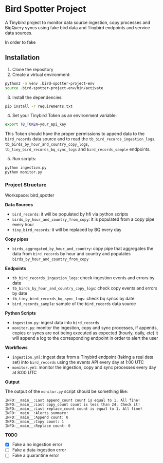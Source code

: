 # Bird Spotter Project

A Tinybird project to monitor data source ingestion, copy processes and BigQuery syncs using fake bird data and Tinybird endpoints and service data sources.

In order to fake 

## Installation

1. Clone the repository
2. Create a virtual environment:

```bash
python3 -m venv .bird-spotter-project-env
source .bird-spotter-project-env/bin/activate
```

3. Install the dependencies:

```bash
pip install -r requirements.txt
```

4. Set your Tinybird Token as an environment variable:

```bash
export TB_TOKEN=your_api_key
```

This Token should have the proper permissions to append data to the `bird_records` data source and to read the `tb_bird_records_ingestion_logs`, `tb_birds_by_hour_and_country_copy_logs`,  `tb_tiny_bird_records_bq_sync_logs` and `bird_records_sample` endpoints.

5. Run scripts:

```bash
python ingestion.py
python monitor.py
```

### Project Structure

Workspace: bird_spotter

**Data Sources**

* `bird_records`: it will be populated by hfi via python scripts
* `birds_by_hour_and_country_from_copy`: it is populated from a copy pipe every hour
* `tiny_bird_records`: it will be replaced by BQ every day


**Copy pipes**

* `birds_aggregated_by_hour_and_country`: copy pipe that aggregates the data from `bird_records` by hour and country and populates `birds_by_hour_and_country_from_copy`


**Endpoints**

* `tb_bird_records_ingestion_logs`: check ingestion events and errors by date
* `tb_birds_by_hour_and_country_copy_logs`: check copy events and errors by date
* `tb_tiny_bird_records_bq_sync_logs`: check bq syncs by date
* `bird_records_sample`: sample of the `bird_records` data source

**Python Scripts**

* `ingestion.py`: ingest data into `bird_records`
* `monitor.py`: monitor the ingestion, copy and sync processes, if appends, copies or syncs are not being executed as expected (hourly, daily, etc) it will append a log to the corresponding endpoint in order to alert the user

**Workflows**

* `ingestion.yml`: ingest data from a Tinybird endpoint (faking a real data set) into `bird_records` using the events API every day at 1:00 UTC
* `monitor.yml`: monitor the ingestion, copy and sync processes every day at 8:00 UTC 

**Output**

The output of the `monitor.py` script should be something like:

```
INFO:__main__:Last append_count count is equal to 1. All fine!
INFO:__main__:Last copy_count count is less than 24. Check it!
INFO:__main__:Last replace_count count is equal to 1. All fine!
INFO:__main__:Alerts summary:
INFO:__main__:Append count: 0
INFO:__main__:Copy count: 1
INFO:__main__:Replace count: 0
```

**TODO**

- [x] Fake a no ingestion error
- [ ] Fake a data ingestion error
- [ ] Fake a quarantine error